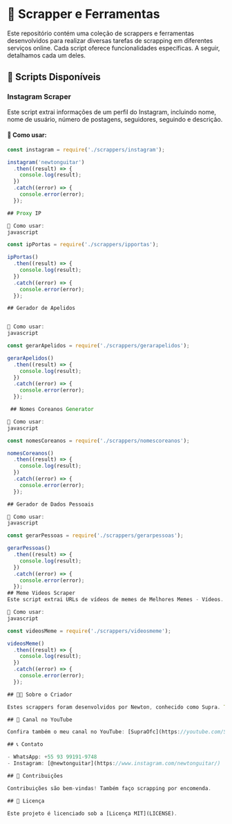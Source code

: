 # 🎫 Scrapper e Ferramentas

Este repositório contém uma coleção de scrappers e ferramentas desenvolvidos para realizar diversas tarefas de scrapping em diferentes serviços online. Cada script oferece funcionalidades específicas. A seguir, detalhamos cada um deles.

## 🌟 Scripts Disponíveis

### Instagram Scraper

Este script extrai informações de um perfil do Instagram, incluindo nome, nome de usuário, número de postagens, seguidores, seguindo e descrição.

#### 🚀 Como usar:

```javascript
const instagram = require('./scrappers/instagram');

instagram('newtonguitar')
  .then((result) => {
    console.log(result);
  })
  .catch((error) => {
    console.error(error);
  });

## Proxy IP

🚀 Como usar:
javascript

const ipPortas = require('./scrappers/ipportas');

ipPortas()
  .then((result) => {
    console.log(result);
  })
  .catch((error) => {
    console.error(error);
  });

## Gerador de Apelidos


🚀 Como usar:
javascript

const gerarApelidos = require('./scrappers/gerarapelidos');

gerarApelidos()
  .then((result) => {
    console.log(result);
  })
  .catch((error) => {
    console.error(error);
  });

 ## Nomes Coreanos Generator

🚀 Como usar:
javascript

const nomesCoreanos = require('./scrappers/nomescoreanos');

nomesCoreanos()
  .then((result) => {
    console.log(result);
  })
  .catch((error) => {
    console.error(error);
  });

## Gerador de Dados Pessoais

🚀 Como usar:
javascript

const gerarPessoas = require('./scrappers/gerarpessoas');

gerarPessoas()
  .then((result) => {
    console.log(result);
  })
  .catch((error) => {
    console.error(error);
  });
## Meme Videos Scraper
Este script extrai URLs de vídeos de memes de Melhores Memes - Vídeos.

🚀 Como usar:
javascript

const videosMeme = require('./scrappers/videosmeme');

videosMeme()
  .then((result) => {
    console.log(result);
  })
  .catch((error) => {
    console.error(error);
  });

## 🧑‍💻 Sobre o Criador

Estes scrappers foram desenvolvidos por Newton, conhecido como Supra. Tenho 21 anos e sou um entusiasta da programação há 5 anos, com experiência em diversas linguagens como Python, JavaScript, C, C++, PHP, etc.

## 🎥 Canal no YouTube

Confira também o meu canal no YouTube: [SupraOfc](https://youtube.com/SupraOfc)

## 📞 Contato

- WhatsApp: +55 93 99191-9748
- Instagram: [@newtonguitar](https://www.instagram.com/newtonguitar/)

## 🤝 Contribuições

Contribuições são bem-vindas! Também faço scrapping por encomenda.

## 📜 Licença

Este projeto é licenciado sob a [Licença MIT](LICENSE).